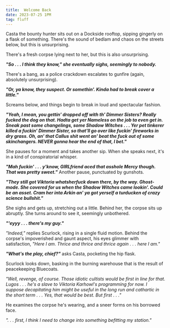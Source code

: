 ```yaml
---
title:  Welcome Back
date: 2023-07-25 1PM
tag: fluff
---
```

Casta the bounty hunter sits out on a Dockside rooftop, sipping gingerly on a flask of something. There's the sound of bedlam and chaos on the streets below, but this is unsurprising.

There's a fresh corpse lying next to her, but this is also unsurprising.

***"So . . . I think they know," she eventually sighs, seemingly to nobody.***

There's a bang, as a police crackdown escalates to gunfire (again, absolutely unsurprising).

***"Or, ya know, they suspect. Or somethin'. Kinda had to break cover a little."***

Screams below, and things begin to break in loud and spectacular fashion.

***"Yeah, I mean, you gettin' dropped off with th' Dimmer Sisters? Really fucked the dog on that. Hadta get yer Nameless on the job ta even get in. Sneak past some changelings, some Shadow Witches . . . Yer pet tinkerer killed a fuckin' Dimmer Sister, so that'll go over like fuckin' fireworks in dry grass. Oh, an' that Callus shit went an' beat the fuck out of some skinchangers. NEVER gonna hear the end of that, I bet."***

She pauses for a moment and takes another sip. When she speaks next, it's in a kind of conspiratorial whisper.

***"Mah fuckin' . . . y'know, GIRLfriend aced that asshole Mercy though. That was pretty sweet."***
Another pause, punctuated by gunshots.

***"They still got Viktoria whatsherfuck down there, by the way. Ghost-mode. She covered for us when the Shadow Witches came lookin'. Could be an asset. Cram her inta Arkin an' ya got yerself a turducken of crazy science bullshit."***

She sighs and gets up, stretching out a little. Behind her, the corpse sits up abruptly. She turns around to see it, seemingly unbothered.

***"'eyyy . . . there's my guy."***

*"Indeed,"* replies Scurlock, rising in a single fluid motion. Behind the corpse's impoverished and gaunt aspect, his eyes glimmer with satisfaction, *"Here I am. Thrice and thrice and thrice again . . . here I am."*

***"What's the play, chief?"*** asks Casta, pocketing the hip flask.

Scurlock looks down, basking in the burning warehouse that is the result of peacekeeping Bluecoats.

*"Well, revenge, of course. Those idiotic cultists would be first in line for that. Lugos . . . he's a slave to Viktoria Karhowl's programming for now. I suppose decapitating him might be useful in the long run and cathartic in the short term . . . Yes, that would be best. But first . . ."*

He examines the corpse he's wearing, and a sneer forms on his borrowed face.

*". . . first, I think I need to change into something befitting my station."*